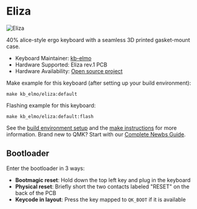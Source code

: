# Eliza

![Eliza](https://i.imgur.com/OGpPhReh.jpeg)

40% alice-style ergo keyboard with a seamless 3D printed gasket-mount case.

* Keyboard Maintainer: [kb-elmo](https://github.com/kb-elmo)
* Hardware Supported: Eliza rev.1 PCB
* Hardware Availability: [Open source project](https://github.com/kb-elmo/eliza)

Make example for this keyboard (after setting up your build environment):

    make kb_elmo/eliza:default

Flashing example for this keyboard:

    make kb_elmo/eliza:default:flash

See the [build environment setup](https://docs.qmk.fm/#/getting_started_build_tools) and the [make instructions](https://docs.qmk.fm/#/getting_started_make_guide) for more information. Brand new to QMK? Start with our [Complete Newbs Guide](https://docs.qmk.fm/#/newbs).


## Bootloader

Enter the bootloader in 3 ways:

* **Bootmagic reset**: Hold down the top left key and plug in the keyboard
* **Physical reset**: Briefly short the two contacts labeled "RESET" on the back of the PCB
* **Keycode in layout**: Press the key mapped to `QK_BOOT` if it is available
